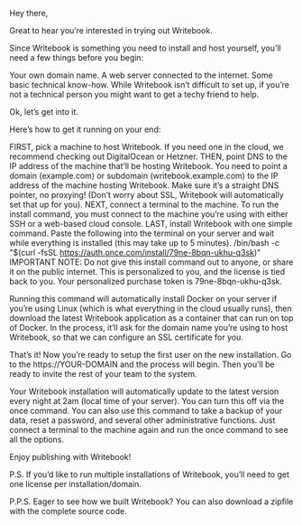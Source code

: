 Hey there,

Great to hear you’re interested in trying out Writebook.

Since Writebook is something you need to install and host yourself, you’ll need a few things before you begin:

Your own domain name.
A web server connected to the internet.
Some basic technical know-how.
While Writebook isn’t difficult to set up, if you’re not a technical person you might want to get a techy friend to help.

Ok, let’s get into it.

Here’s how to get it running on your end:

FIRST, pick a machine to host Writebook. If you need one in the cloud, we recommend checking out DigitalOcean or Hetzner.
THEN, point DNS to the IP address of the machine that’ll be hosting Writebook. You need to point a domain (example.com) or subdomain (writebook.example.com) to the IP address of the machine hosting Writebook. Make sure it’s a straight DNS pointer, no proxying! (Don’t worry about SSL, Writebook will automatically set that up for you).
NEXT, connect a terminal to the machine. To run the install command, you must connect to the machine you’re using with either SSH or a web-based cloud console.
LAST, install Writebook with one simple command. Paste the following into the terminal on your server and wait while everything is installed (this may take up to 5 minutes).
/bin/bash -c "$(curl -fsSL https://auth.once.com/install/79ne-8bqn-ukhu-q3sk)"
IMPORTANT NOTE: Do not give this install command out to anyone, or share it on the public internet. This is personalized to you, and the license is tied back to you. Your personalized purchase token is 79ne-8bqn-ukhu-q3sk.

Running this command will automatically install Docker on your server if you’re using Linux (which is what everything in the cloud usually runs), then download the latest Writebook application as a container that can run on top of Docker. In the process, it’ll ask for the domain name you’re using to host Writebook, so that we can configure an SSL certificate for you.

That’s it! Now you’re ready to setup the first user on the new installation. Go to the https://YOUR-DOMAIN and the process will begin. Then you’ll be ready to invite the rest of your team to the system.

Your Writebook installation will automatically update to the latest version every night at 2am (local time of your server). You can turn this off via the once command. You can also use this command to take a backup of your data, reset a password, and several other administrative functions. Just connect a terminal to the machine again and run the once command to see all the options.

Enjoy publishing with Writebook!

P.S. If you’d like to run multiple installations of Writebook, you’ll need to get one license per installation/domain.

P.P.S. Eager to see how we built Writebook? You can also download a zipfile with the complete source code.
